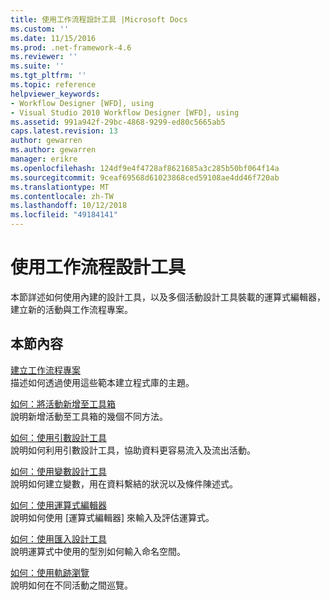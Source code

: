 ```yaml
---
title: 使用工作流程設計工具 |Microsoft Docs
ms.custom: ''
ms.date: 11/15/2016
ms.prod: .net-framework-4.6
ms.reviewer: ''
ms.suite: ''
ms.tgt_pltfrm: ''
ms.topic: reference
helpviewer_keywords:
- Workflow Designer [WFD], using
- Visual Studio 2010 Workflow Designer [WFD], using
ms.assetid: 991a942f-29bc-4868-9299-ed80c5665ab5
caps.latest.revision: 13
author: gewarren
ms.author: gewarren
manager: erikre
ms.openlocfilehash: 124df9e4f4728af8621685a3c285b50bf064f14a
ms.sourcegitcommit: 9ceaf69568d61023868ced59108ae4dd46f720ab
ms.translationtype: MT
ms.contentlocale: zh-TW
ms.lasthandoff: 10/12/2018
ms.locfileid: "49184141"
---
```

# <a name="using-the-workflow-designer"></a>使用工作流程設計工具
本節詳述如何使用內建的設計工具，以及多個活動設計工具裝載的運算式編輯器，建立新的活動與工作流程專案。  
  
## <a name="in-this-section"></a>本節內容  
 [建立工作流程專案](../workflow-designer/creating-a-workflow-project.md)  
 描述如何透過使用這些範本建立程式庫的主題。  
  
 [如何：將活動新增至工具箱](../workflow-designer/how-to-add-activities-to-the-toolbox.md)  
 說明新增活動至工具箱的幾個不同方法。  
  
 [如何：使用引數設計工具](../workflow-designer/how-to-use-the-argument-designer.md)  
 說明如何利用引數設計工具，協助資料更容易流入及流出活動。  
  
 [如何：使用變數設計工具](../workflow-designer/how-to-use-the-variable-designer.md)  
 說明如何建立變數，用在資料繫結的狀況以及條件陳述式。  
  
 [如何：使用運算式編輯器](../workflow-designer/how-to-use-the-expression-editor.md)  
 說明如何使用 [運算式編輯器] 來輸入及評估運算式。  
  
 [如何：使用匯入設計工具](../workflow-designer/how-to-use-the-imports-designer.md)  
 說明運算式中使用的型別如何輸入命名空間。  
  
 [如何：使用軌跡瀏覽](../workflow-designer/how-to-use-breadcrumb-navigation.md)  
 說明如何在不同活動之間巡覽。